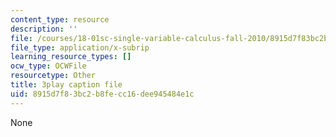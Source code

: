 ```yaml
---
content_type: resource
description: ''
file: /courses/18-01sc-single-variable-calculus-fall-2010/8915d7f83bc2b8fecc16dee945484e1c_Pd2xP5zDsRw.srt
file_type: application/x-subrip
learning_resource_types: []
ocw_type: OCWFile
resourcetype: Other
title: 3play caption file
uid: 8915d7f8-3bc2-b8fe-cc16-dee945484e1c
---
```

None

